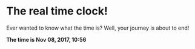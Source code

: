 # The real time clock!

Ever wanted to know what the time is? Well, your journey is about to end!

**The time is Nov 08, 2017, 10:56**